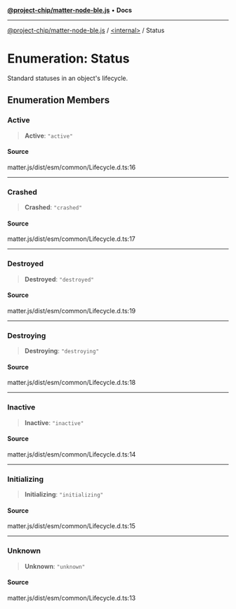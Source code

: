[**@project-chip/matter-node-ble.js**](../../README.md) • **Docs**

***

[@project-chip/matter-node-ble.js](../../globals.md) / [\<internal\>](../README.md) / Status

# Enumeration: Status

Standard statuses in an object's lifecycle.

## Enumeration Members

### Active

> **Active**: `"active"`

#### Source

matter.js/dist/esm/common/Lifecycle.d.ts:16

***

### Crashed

> **Crashed**: `"crashed"`

#### Source

matter.js/dist/esm/common/Lifecycle.d.ts:17

***

### Destroyed

> **Destroyed**: `"destroyed"`

#### Source

matter.js/dist/esm/common/Lifecycle.d.ts:19

***

### Destroying

> **Destroying**: `"destroying"`

#### Source

matter.js/dist/esm/common/Lifecycle.d.ts:18

***

### Inactive

> **Inactive**: `"inactive"`

#### Source

matter.js/dist/esm/common/Lifecycle.d.ts:14

***

### Initializing

> **Initializing**: `"initializing"`

#### Source

matter.js/dist/esm/common/Lifecycle.d.ts:15

***

### Unknown

> **Unknown**: `"unknown"`

#### Source

matter.js/dist/esm/common/Lifecycle.d.ts:13
